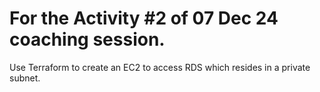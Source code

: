 # For the Activity #2 of 07 Dec 24 coaching session.

Use Terraform to create an EC2 to access RDS which resides in a private subnet.
